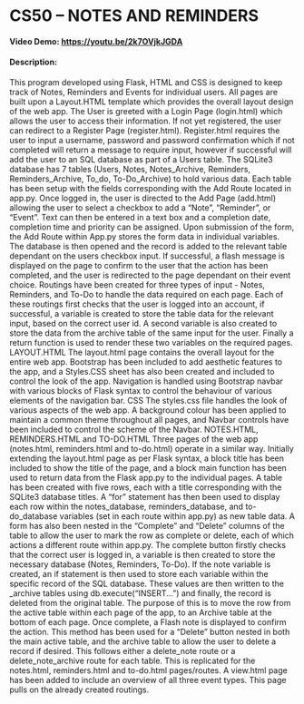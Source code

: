 # CS50 – NOTES AND REMINDERS
#### Video Demo: <https://youtu.be/2k7OVjkJGDA>
#### Description:
This program developed using Flask, HTML and CSS is designed to keep track of Notes, Reminders and Events for individual users.
All pages are built upon a Layout.HTML template which provides the overall layout design of the web app.
The User is greeted with a Login Page (login.html) which allows the user to access their information. If not yet registered, the user can redirect to a Register Page (register.html).
Register.html requires the user to input a username, password and password confirmation which if not completed will return a message to require input, however if successful will add the user to an SQL database as part of a Users table.
The SQLite3 database has 7 tables (Users, Notes, Notes_Archive, Reminders, Reminders_Archive, To_do, To-Do_Archive) to hold various data. Each table has been setup with the fields corresponding with the Add Route located in app.py.
Once logged in, the user is directed to the Add Page (add.html) allowing the user to select a checkbox to add a “Note”, “Reminder”, or “Event”. Text can then be entered in a text box and a completion date, completion time and priority can be assigned.
Upon submission of the form, the Add Route within App.py stores the form data in individual variables. The database is then opened and the record is added to the relevant table dependant on the users checkbox input. If successful, a flash message is displayed on the page to confirm to the user that the action has been completed, and the user is redirected to the page dependant on their event choice.
Routings have been created for three types of input - Notes, Reminders, and To-Do to handle the data required on each page. Each of these routings first checks that the user is logged into an account, if successful, a variable is created to store the table data for the relevant input, based on the correct user id. A second variable is also created to store the data from the archive table of the same input for the user. Finally a return function is used to render these two variables on the required pages.
LAYOUT.HTML
The layout.html page contains the overall layout for the entire web app. Bootstrap has been included to add aesthetic features to the app, and a Styles.CSS sheet has also been created and included to control the look of the app.
Navigation is handled using Bootstrap navbar with various blocks of Flask syntax to control the behaviour of various elements of the navigation bar.
CSS
The styles.css file handles the look of various aspects of the web app. A background colour has been applied to maintain a common theme throughout all pages, and Navbar controls have been included to control the scheme of the Navbar.
NOTES.HTML, REMINDERS.HTML and TO-DO.HTML
Three pages of the web app (notes.html, reminders.html and to-do.html) operate in a similar way. Initially extending the layout.html page as per Flask syntax, a block title has been included to show the title of the page, and a block main function has been used to return data from the Flask app.py to the individual pages.
A table has been created with five rows, each with a title corresponding with the SQLite3 database titles. A “for” statement has then been used to display each row within the notes_database, reminders_database, and to-do_database variables (set in each route within app.py) as new table data.
A form has also been nested in the “Complete” and “Delete” columns of the table to allow the user to mark the row as complete or delete, each of which actions a different route within app.py. The complete button firstly checks that the correct user is logged in, a variable is then created to store the necessary database (Notes, Reminders, To-Do). If the note variable is created, an if statement is then used to store each variable within the specific record of the SQL database. These values are then written to the _archive tables using db.execute(“INSERT...”) and finally, the record is deleted from the original table. The purpose of this is to move the row from the active table within each page of the app, to an Archive table at the bottom of each page. Once complete, a Flash note is displayed to confirm the action.
This method has been used for a “Delete” button nested in both the main active table, and the archive table to allow the user to delete a record if desired. This follows either a delete_note route or a delete_note_archive route for each table. This is replicated for the notes.html, reminders.html and to-do.html pages/routes.
A view.html page has been added to include an overview of all three event types. This page pulls on the already created routings.
